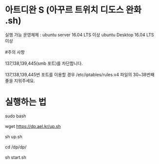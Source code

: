 # 아트디완 S (아꾸르 트위치 디도스 완화 .sh) 
실행 가능 운영체제 : ubuntu server 16.04 LTS 이상 ubuntu Desktop 16.04 LTS 이상 <br><br>
#주의 사항
<br><br>
 137,138,139,445(smb 포트)를 차단합니다. <br><br> 137,138,139,445번 포트를 이용할 경우 /etc/iptables/rules.v4 파일의 30~38번째 줄을 지워주세요.<br>
# 실행하는 법 <br>
sudo bash  <br><br>
wget https://dp.ael.kr/up.sh <br><br>
sh up.sh <br><br>
cd /dp/dp/ <br><br>
sh start.sh <br><br>
